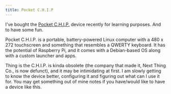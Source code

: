 ```yaml
---
title: Pocket C.H.I.P
---
```

I've bought the [Pocket C.H.I.P.](https://shop.pocketchip.co/collections/frontpage/products/pocket-c-h-i-p-new) device recently for learning purposes. And to have some fun.

Pocket C.H.I.P. is a portable, battery-powered Linux computer with a 480 x 272 touchscreen and something that resembles a QWERTY keyboard. It has the potential of Raspberry Pi, and it comes with a Debian-based OS along with a custom launcher and apps. 

Thing is the C.H.I.P. is kinda obsolete (the company that made it, Next Thing Co., is now defunct), and it may be intimidating at first. I am slowly getting to know the device better, configuring it and figuring out what can I use it for. You may get something out of mine notes if you have/would like to have a device like this. 
